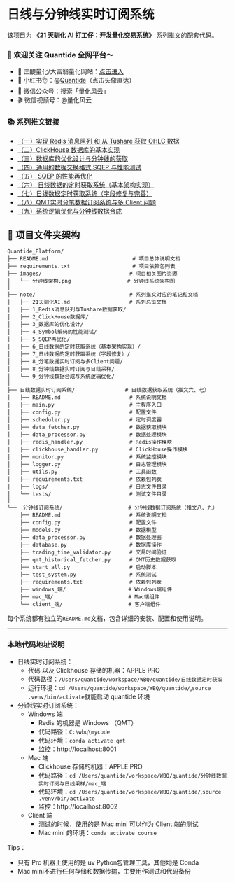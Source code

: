 # 日线与分钟线实时订阅系统

该项目为 **《21 天驯化 AI 打工仔：开发量化交易系统》** 系列推文的配套代码。

### 🌟 欢迎关注 Quantide 全网平台～  
- 🔗 匡醍量化/大富翁量化网站：[点击进入](https://www.jieyu.ai)
- 📕 小红书👌：@[Quantide](https://www.xiaohongshu.com/discovery/item/651addf1000000001f0074b5?source=webshare&xhsshare=pc_web&xsec_token=ABeAHOCQcco8m84uBGCeT8LddQx97KMlv_yNl2fQg9gdo=&xsec_source=pc_share)（点击头像直达）  
- 📃 微信公众号：搜索「[量化风云](https://mp.weixin.qq.com/template/article/1750215662/index.html)」
- 🎬 微信视频号：@量化风云

### 📚 系列推文链接
- [（一）实现 Redis 消息队列 和 从 Tushare 获取 OHLC 数据](https://mp.weixin.qq.com/s/CK4n-sqeSCQ7ymR09e92ig)
- [（二）ClickHouse 数据库的基本实现](https://mp.weixin.qq.com/s/blG9mpCGwtxE8Mqh-oRiqg)
- [（三）数据库的优化设计与分钟线的获取](https://mp.weixin.qq.com/s/XKHznc40vFLAhAtHR-hwKw)
- [（四）通用的数据交换格式 SQEP 与性能测试](https://mp.weixin.qq.com/s/8cU1uNMknCVaDuVeXIdHYg)
- [（五） SQEP 的性能再优化](https://mp.weixin.qq.com/s/1YMfaaekdk0eRK1F1oV-mw)
- [（六） 日线数据的定时获取系统（基本架构实现）](https://mp.weixin.qq.com/s/igl1Ay7mQbYcy5sFbdXWOw)
- [（七）日线数据定时获取系统（字段修复与完善）](https://mp.weixin.qq.com/s/T719nCS6cZOUpDca6Wz7dA)
- [（八）QMT实时分笔数据订阅系统与多 Client 问题](https://mp.weixin.qq.com/s/fTkzKuKLqOpQUieCuKvREQ)
- [（九）系统逻辑优化与分钟线数据合成](https://mp.weixin.qq.com/s/kOEH_9oVrWsq-iitmmG6PQ)

## 📁 项目文件夹架构

```
Quantide_Platform/
├── README.md                           # 项目总体说明文档
├── requirements.txt                    # 项目依赖包列表
├── images/                            # 项目相关图片资源
│   └── 分钟线架构.png                  # 分钟线系统架构图
│
├── note/                              # 系列推文对应的笔记和文档
│   ├── 21天驯化AI.md                   # 系列总览文档
│   ├── 1_Redis消息队列与Tushare数据获取/
│   ├── 2_ClickHouse数据库/
│   ├── 3_数据库的优化设计/
│   ├── 4_Symbol编码的性能测试/
│   ├── 5_SQEP再优化/
│   ├── 6_日线数据的定时获取系统（基本架构实现）/
│   ├── 7_日线数据的定时获取系统（字段修复）/
│   ├── 8_分笔数据实时订阅与多Client问题/
│   ├── 8_分钟线数据实时订阅与日线采样/
│   └── 9_分钟线数据合成与系统逻辑优化/
│
├── 日线数据实时订阅系统/                # 日线数据获取系统（推文六、七）
│   ├── README.md                      # 系统说明文档
│   ├── main.py                        # 主程序入口
│   ├── config.py                      # 配置文件
│   ├── scheduler.py                   # 定时调度器
│   ├── data_fetcher.py                # 数据获取模块
│   ├── data_processor.py              # 数据处理模块
│   ├── redis_handler.py               # Redis操作模块
│   ├── clickhouse_handler.py          # ClickHouse操作模块
│   ├── monitor.py                     # 系统监控模块
│   ├── logger.py                      # 日志管理模块
│   ├── utils.py                       # 工具函数
│   ├── requirements.txt               # 依赖包列表
│   ├── logs/                          # 日志文件目录
│   └── tests/                         # 测试文件目录
│
└──  分钟线订阅系统/                     # 分钟线数据订阅系统（推文八、九）
    ├── README.md                      # 系统说明文档
    ├── config.py                      # 配置文件
    ├── models.py                      # 数据模型
    ├── data_processor.py              # 数据处理器
    ├── database.py                    # 数据库操作
    ├── trading_time_validator.py      # 交易时间验证
    ├── qmt_historical_fetcher.py      # QMT历史数据获取
    ├── start_all.py                   # 启动脚本
    ├── test_system.py                 # 系统测试
    ├── requirements.txt               # 依赖包列表
    ├── windows_端/                    # Windows端组件
    ├── mac_端/                        # Mac端组件
    └── client_端/                     # 客户端组件
```

每个系统都有独立的`README.md`文档，包含详细的安装、配置和使用说明。

---
### 本地代码地址说明
- 日线实时订阅系统：
    - 代码 以及 Clickhouse 存储的机器：APPLE PRO
    - 代码路径：`/Users/quantide/workspace/WBQ/quantide/日线数据定时获取`
    - 运行环境：`cd /Users/quantide/workspace/WBQ/quantide/`,`source .venv/bin/activate`就能启动 quantide 环境
- 分钟线实时订阅系统：
    - Windows 端
        - Redis 的机器是 Windows （QMT）
        - 代码路径：`C:\wbq\mycode`
        - 代码环境：`conda activate qmt`
        - 监控：http://localhost:8001
    - Mac 端
        - Clickhouse 存储的机器：APPLE PRO
        - 代码路径：`cd /Users/quantide/workspace/WBQ/quantide/分钟线数据实时订阅与日线采样/mac_端`
        - 代码环境：`cd /Users/quantide/workspace/WBQ/quantide/`,`source .venv/bin/activate`
        - 监控：http://localhost:8002
    - Client 端
        - 测试的时候，使用的是 Mac mini 可以作为 Client 端的测试
        - Mac mini 的环境：`conda activate course`

Tips：
- 只有 Pro 机器上使用的是 uv Python包管理工具，其他均是 Conda
- Mac mini不进行任何存储和数据传输，主要用作测试和代码备份
